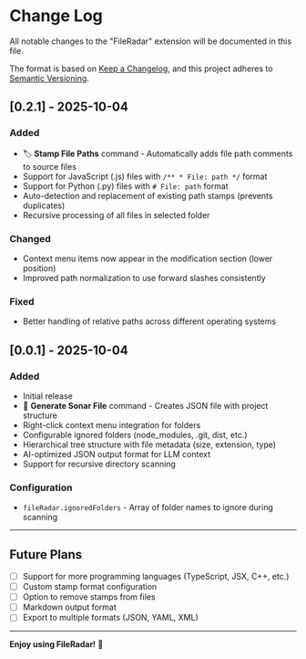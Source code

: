 # Change Log

All notable changes to the "FileRadar" extension will be documented in this file.

The format is based on [Keep a Changelog](http://keepachangelog.com/),
and this project adheres to [Semantic Versioning](https://semver.org/).

## [0.2.1] - 2025-10-04

### Added
- 🏷️ **Stamp File Paths** command - Automatically adds file path comments to source files
- Support for JavaScript (.js) files with `/** * File: path */` format
- Support for Python (.py) files with `# File: path` format
- Auto-detection and replacement of existing path stamps (prevents duplicates)
- Recursive processing of all files in selected folder

### Changed
- Context menu items now appear in the modification section (lower position)
- Improved path normalization to use forward slashes consistently

### Fixed
- Better handling of relative paths across different operating systems

## [0.0.1] - 2025-10-04

### Added
- Initial release
- 🎯 **Generate Sonar File** command - Creates JSON file with project structure
- Right-click context menu integration for folders
- Configurable ignored folders (node_modules, .git, dist, etc.)
- Hierarchical tree structure with file metadata (size, extension, type)
- AI-optimized JSON output format for LLM context
- Support for recursive directory scanning

### Configuration
- `fileRadar.ignoredFolders` - Array of folder names to ignore during scanning

---

## Future Plans

- [ ] Support for more programming languages (TypeScript, JSX, C++, etc.)
- [ ] Custom stamp format configuration
- [ ] Option to remove stamps from files
- [ ] Markdown output format
- [ ] Export to multiple formats (JSON, YAML, XML)

---

**Enjoy using FileRadar!** 🎯
